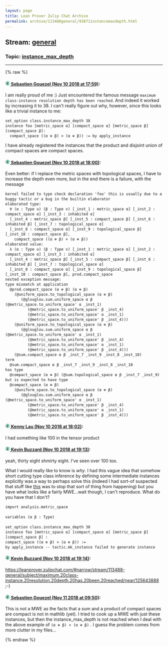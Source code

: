 ```yaml
---
layout: page
title: Lean Prover Zulip Chat Archive 
permalink: archive/113488general/93871instancemaxdepth.html
---
```


## Stream: [general](index.html)
### Topic: [instance_max_depth](93871instancemaxdepth.html)

---


{% raw %}
#### [![Click to go to Zulip](../../assets/img/zulip2.png) Sebastien Gouezel (Nov 10 2018 at 17:59)](https://leanprover.zulipchat.com/#narrow/stream/113488-general/topic/instance_max_depth/near/147440040):
I am really proud of me :) Just encountered the famous message `maximum class-instance resolution depth has been reached`. And indeed it worked by increasing it to 38. I can't really figure out why, however, since this looks like a trivial instance to me:
```lean
set_option class.instance_max_depth 38
instance foo [metric_space α] [compact_space α] [metric_space β] [compact_space β]: 
  compact_space ((α ⊕ β) × (α ⊕ β)) := by apply_instance
```
I have already registered the instances that the product and disjoint union of compact spaces are compact spaces.

#### [![Click to go to Zulip](../../assets/img/zulip2.png) Sebastien Gouezel (Nov 10 2018 at 18:00)](https://leanprover.zulipchat.com/#narrow/stream/113488-general/topic/instance_max_depth/near/147440126):
Even better: if I replace the metric spaces with topological spaces, I have to increase the depth even more, but in the end there is a failure, with the message
```lean
kernel failed to type check declaration 'foo' this is usually due to a buggy tactic or a bug in the builtin elaborator
elaborated type:
  ∀ (α : Type u) (β : Type v) [_inst_1 : metric_space α] [_inst_2 : compact_space α] [_inst_3 : inhabited α]
  [_inst_4 : metric_space β] [_inst_5 : compact_space β] [_inst_6 : inhabited β] [_inst_7 : topological_space α]
  [_inst_8 : compact_space α] [_inst_9 : topological_space β] [_inst_10 : compact_space β],
    compact_space ((α ⊕ β) × (α ⊕ β))
elaborated value:
  λ (α : Type u) (β : Type v) [_inst_1 : metric_space α] [_inst_2 : compact_space α] [_inst_3 : inhabited α]
  [_inst_4 : metric_space β] [_inst_5 : compact_space β] [_inst_6 : inhabited β] [_inst_7 : topological_space α]
  [_inst_8 : compact_space α] [_inst_9 : topological_space β] [_inst_10 : compact_space β], prod.compact_space
nested exception message:
type mismatch at application
  @prod.compact_space (α ⊕ β) (α ⊕ β)
    (@uniform_space.to_topological_space (α ⊕ β)
       (@glouglou.sum.uniform_space α β (@metric_space.to_uniform_space' α _inst_1)
          (@metric_space.to_uniform_space' β _inst_4)
          (@metric_space.to_uniform_space' α _inst_1)
          (@metric_space.to_uniform_space' β _inst_4)))
    (@uniform_space.to_topological_space (α ⊕ β)
       (@glouglou.sum.uniform_space α β (@metric_space.to_uniform_space' α _inst_1)
          (@metric_space.to_uniform_space' β _inst_4)
          (@metric_space.to_uniform_space' α _inst_1)
          (@metric_space.to_uniform_space' β _inst_4)))
    (@sum.compact_space α β _inst_7 _inst_9 _inst_8 _inst_10)
term
  @sum.compact_space α β _inst_7 _inst_9 _inst_8 _inst_10
has type
  @compact_space (α ⊕ β) (@sum.topological_space α β _inst_7 _inst_9)
but is expected to have type
  @compact_space (α ⊕ β)
    (@uniform_space.to_topological_space (α ⊕ β)
       (@glouglou.sum.uniform_space α β (@metric_space.to_uniform_space' α _inst_1)
          (@metric_space.to_uniform_space' β _inst_4)
          (@metric_space.to_uniform_space' α _inst_1)
          (@metric_space.to_uniform_space' β _inst_4)))
```

#### [![Click to go to Zulip](../../assets/img/zulip2.png) Kenny Lau (Nov 10 2018 at 18:02)](https://leanprover.zulipchat.com/#narrow/stream/113488-general/topic/instance_max_depth/near/147440192):
I had something like 100 in the tensor product

#### [![Click to go to Zulip](../../assets/img/zulip2.png) Kevin Buzzard (Nov 10 2018 at 19:13)](https://leanprover.zulipchat.com/#narrow/stream/113488-general/topic/instance_max_depth/near/147442624):
yeah, thirty eight shmirty eight. I've seen over 100 too. 

What I would really like to know is *why*. I had this vague idea that somehow short cutting type class inference by defining some intermediate instances explicitly was a way to perhaps solve this (indeed I had sort-of suspected that stuff like [this](https://github.com/leanprover/mathlib/blob/891dfbbebba8a0269072460785172c294935af22/data/real/basic.lean#L26) was to stop that sort of thing from happening) but you have what looks like a fairly MWE...wait though, I can't reproduce. What do you have that I don't?

```lean
import analysis.metric_space

variables (α β : Type)

set_option class.instance_max_depth 38
instance foo [metric_space α] [compact_space α] [metric_space β] [compact_space β] :
compact_space ((α ⊕ β) × (α ⊕ β)) :=
by apply_instance -- tactic.mk_instance failed to generate instance 
```

#### [![Click to go to Zulip](../../assets/img/zulip2.png) Kevin Buzzard (Nov 10 2018 at 19:14)](https://leanprover.zulipchat.com/#narrow/stream/113488-general/topic/instance_max_depth/near/147442679):
https://leanprover.zulipchat.com/#narrow/stream/113488-general/subject/maximum.20class-instance.20resolution.20depth.20has.20been.20reached/near/125643888 ;-)

#### [![Click to go to Zulip](../../assets/img/zulip2.png) Sebastien Gouezel (Nov 11 2018 at 09:50)](https://leanprover.zulipchat.com/#narrow/stream/113488-general/topic/instance_max_depth/near/147469609):
This is not a MWE as the facts that a sum and a product of compact spaces are compact is not in mathlib (yet). I tried to cook up a MWE with just these instances, but then the instance_max_depth is not reached when I deal with the above example of `(α ⊕ β) × (α ⊕ β)` . I guess the problem comes from more clutter in my files...


{% endraw %}
